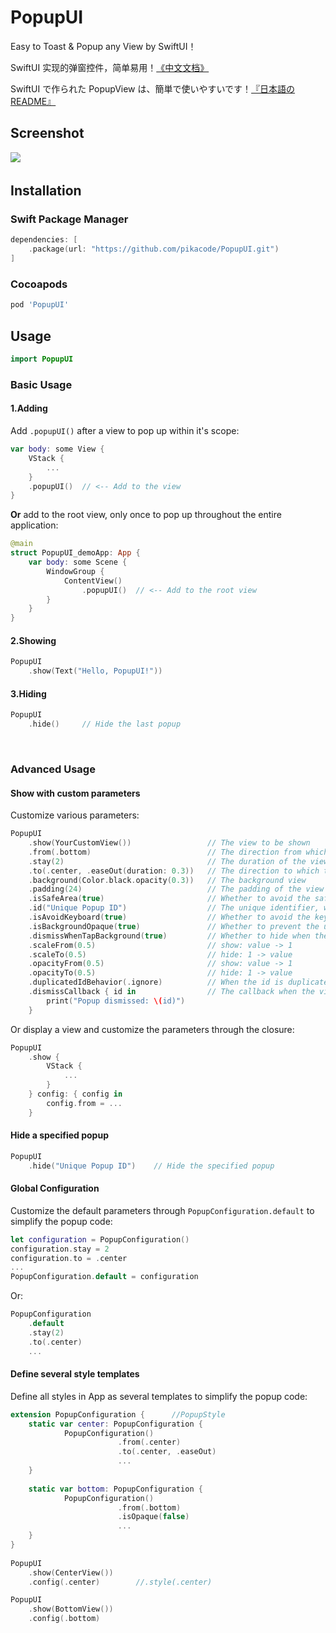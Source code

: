 # PopupUI
Easy to Toast & Popup any View by SwiftUI！

SwiftUI 实现的弹窗控件，简单易用！[《中文文档》](README_CN.md)

SwiftUI で作られた PopupView は、簡単で使いやすいです！[『日本語のREADME』](README_JP.md)


 

## Screenshot
![](Screenshot/1.gif)
　　
　　
　　
## Installation

### Swift Package Manager

```swift
dependencies: [
    .package(url: "https://github.com/pikacode/PopupUI.git")
]
```


### Cocoapods

```ruby
pod 'PopupUI'
```

  

## Usage
```swift
import PopupUI
```

### Basic Usage

#### 1.Adding
Add `.popupUI()` after a view to pop up within it's scope:
```swift
var body: some View {
    VStack {
        ...
    }
    .popupUI()  // <-- Add to the view
}
```
**Or** add to the root view, only once to pop up throughout the entire application:
```swift
@main
struct PopupUI_demoApp: App {
    var body: some Scene {
        WindowGroup {
            ContentView()
                .popupUI()  // <-- Add to the root view
        }
    }
}
```

#### 2.Showing
```swift
PopupUI
    .show(Text("Hello, PopupUI!"))
```


#### 3.Hiding
```swift
PopupUI
    .hide()     // Hide the last popup 
```


​    
### Advanced Usage
#### Show with custom parameters
Customize various parameters:
```swift
PopupUI
    .show(YourCustomView())                 // The view to be shown
    .from(.bottom)                          // The direction from which the view is shown
    .stay(2)                                // The duration of the view staying
    .to(.center, .easeOut(duration: 0.3))   // The direction to which the view is hidden and the animation
    .background(Color.black.opacity(0.3))   // The background view
    .padding(24)                            // The padding of the view
    .isSafeArea(true)                       // Whether to avoid the safe area
    .id("Unique Popup ID")                  // The unique identifier, when not passed, the same id is used by default, so only one popup can be displayed at a time, you can display multiple popups at the same time by setting different ids
    .isAvoidKeyboard(true)                  // Whether to avoid the keyboard
    .isBackgroundOpaque(true)               // Whether to prevent the user from interacting with the background view
    .dismissWhenTapBackground(true)         // Whether to hide when the background view is tapped
    .scaleFrom(0.5)                         // show: value -> 1
    .scaleTo(0.5)                           // hide: 1 -> value
    .opacityFrom(0.5)                       // show: value -> 1
    .opacityTo(0.5)                         // hide: 1 -> value
    .duplicatedIdBehavior(.ignore)          // When the id is duplicated: .ignore: the lasteat will be ignored / .replace: the lasteat will replace the previous one
    .dismissCallback { id in                // The callback when the view is hidden
        print("Popup dismissed: \(id)")
    }
```

Or display a view and customize the parameters through the closure:
```swift
PopupUI
    .show {
        VStack {
            ...
        }
    } config: { config in
        config.from = ...
    }
```

#### Hide a specified popup
```swift
PopupUI
    .hide("Unique Popup ID")    // Hide the specified popup
```

  

#### Global Configuration
Customize the default parameters through `PopupConfiguration.default` to simplify the popup code:
```swift
let configuration = PopupConfiguration()
configuration.stay = 2
configuration.to = .center
...
PopupConfiguration.default = configuration
```
Or:
```swift
PopupConfiguration
    .default
    .stay(2)
    .to(.center)
    ...
```
   
  
  
#### Define several style templates
Define all styles in App as several templates to simplify the popup code:

```swift
extension PopupConfiguration {      //PopupStyle
    static var center: PopupConfiguration {
            PopupConfiguration()
                        .from(.center)
                        .to(.center, .easeOut)
                        ...
    }
    
    static var bottom: PopupConfiguration {
            PopupConfiguration()
                        .from(.bottom)
                        .isOpaque(false)
                        ...                                    
    }
}
                                    
PopupUI
    .show(CenterView())
    .config(.center)        //.style(.center)

PopupUI
    .show(BottomView())
    .config(.bottom)
```

